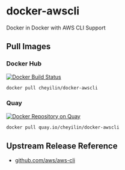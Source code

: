 # docker-awscli

Docker in Docker with AWS CLI Support

## Pull Images

### Docker Hub

[![Docker Build Status](https://img.shields.io/docker/build/cheyilin/docker-awscli)](https://hub.docker.com/r/cheyilin/docker-awscli/tags)

```sh
docker pull cheyilin/docker-awscli
```

### Quay

[![Docker Repository on Quay](https://quay.io/repository/cheyilin/docker-awscli/status)](https://quay.io/repository/cheyilin/docker-awscli?tab=tags)

```sh
docker pull quay.io/cheyilin/docker-awscli
```

## Upstream Release Reference

- [github.com/aws/aws-cli](https://github.com/aws/aws-cli/releases)
